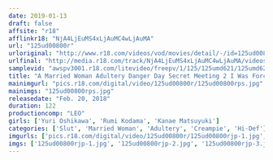 ```yaml
---
date: 2019-01-13
draft: false
affsite: "r18"
afflinkr18: "NjA4LjEuMS4xLjAuMC4wLjAuMA"
url: "125ud00800r"
urloriginal: "http://www.r18.com/videos/vod/movies/detail/-/id=125ud00800r"
urlfinal: "http://media.r18.com/track/NjA4LjEuMS4xLjAuMC4wLjAuMA/videos/vod/movies/detail/-/id=125ud00800r"
samplevid: "awspv3001.r18.com/litevideo/freepv/1/125/125umd621/125umd621_dmb_w.mp4"
title: "A Married Woman Adultery Danger Day Secret Meeting 2 I Was Forced Into A Reverse Compulsory Creampie When She Locked Her Legs Around Me And Wouldn't Allow Me To Escape!!"
mainimgurl: "pics.r18.com/digital/video/125ud00800r/125ud00800rps.jpg"
mainimgs: "125ud00800rps.jpg"
releasedate: "Feb. 20, 2018"
duration: 122
productioncomp: "LEO"
girls: ['Yuri Oshikawa', 'Rumi Kodama', 'Kanae Matsuyuki']
categories: ['Slut', 'Married Woman', 'Adultery', 'Creampie', 'Hi-Def']
imgurls: ['pics.r18.com/digital/video/125ud00800r/125ud00800rjp-1.jpg', 'pics.r18.com/digital/video/125ud00800r/125ud00800rjp-2.jpg', 'pics.r18.com/digital/video/125ud00800r/125ud00800rjp-3.jpg', 'pics.r18.com/digital/video/125ud00800r/125ud00800rjp-4.jpg', 'pics.r18.com/digital/video/125ud00800r/125ud00800rjp-5.jpg', 'pics.r18.com/digital/video/125ud00800r/125ud00800rjp-6.jpg', 'pics.r18.com/digital/video/125ud00800r/125ud00800rjp-7.jpg', 'pics.r18.com/digital/video/125ud00800r/125ud00800rjp-8.jpg', 'pics.r18.com/digital/video/125ud00800r/125ud00800rjp-9.jpg', 'pics.r18.com/digital/video/125ud00800r/125ud00800rjp-10.jpg', 'pics.r18.com/digital/video/125ud00800r/125ud00800rjp-11.jpg', 'pics.r18.com/digital/video/125ud00800r/125ud00800rjp-12.jpg', 'pics.r18.com/digital/video/125ud00800r/125ud00800rjp-13.jpg', 'pics.r18.com/digital/video/125ud00800r/125ud00800rjp-14.jpg', 'pics.r18.com/digital/video/125ud00800r/125ud00800rjp-15.jpg', 'pics.r18.com/digital/video/125ud00800r/125ud00800rjp-16.jpg', 'pics.r18.com/digital/video/125ud00800r/125ud00800rjp-17.jpg', 'pics.r18.com/digital/video/125ud00800r/125ud00800rjp-18.jpg', 'pics.r18.com/digital/video/125ud00800r/125ud00800rjp-19.jpg', 'pics.r18.com/digital/video/125ud00800r/125ud00800rjp-20.jpg']
imgs: ['125ud00800rjp-1.jpg', '125ud00800rjp-2.jpg', '125ud00800rjp-3.jpg', '125ud00800rjp-4.jpg', '125ud00800rjp-5.jpg', '125ud00800rjp-6.jpg', '125ud00800rjp-7.jpg', '125ud00800rjp-8.jpg', '125ud00800rjp-9.jpg', '125ud00800rjp-10.jpg', '125ud00800rjp-11.jpg', '125ud00800rjp-12.jpg', '125ud00800rjp-13.jpg', '125ud00800rjp-14.jpg', '125ud00800rjp-15.jpg', '125ud00800rjp-16.jpg', '125ud00800rjp-17.jpg', '125ud00800rjp-18.jpg', '125ud00800rjp-19.jpg', '125ud00800rjp-20.jpg']
---
```

